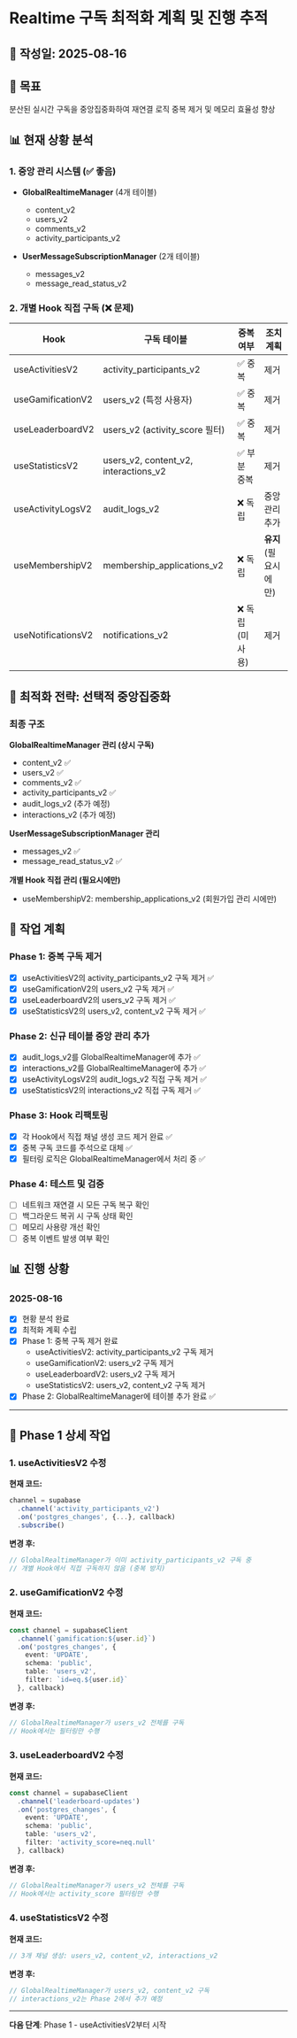 # Realtime 구독 최적화 계획 및 진행 추적

## 📅 작성일: 2025-08-16

## 🎯 목표
분산된 실시간 구독을 중앙집중화하여 재연결 로직 중복 제거 및 메모리 효율성 향상

## 📊 현재 상황 분석

### 1. 중앙 관리 시스템 (✅ 좋음)
- **GlobalRealtimeManager** (4개 테이블)
  - content_v2
  - users_v2
  - comments_v2
  - activity_participants_v2
  
- **UserMessageSubscriptionManager** (2개 테이블)
  - messages_v2
  - message_read_status_v2

### 2. 개별 Hook 직접 구독 (❌ 문제)
| Hook | 구독 테이블 | 중복 여부 | 조치 계획 |
|------|------------|-----------|-----------|
| useActivitiesV2 | activity_participants_v2 | ✅ 중복 | 제거 |
| useGamificationV2 | users_v2 (특정 사용자) | ✅ 중복 | 제거 |
| useLeaderboardV2 | users_v2 (activity_score 필터) | ✅ 중복 | 제거 |
| useStatisticsV2 | users_v2, content_v2, interactions_v2 | ✅ 부분 중복 | 제거 |
| useActivityLogsV2 | audit_logs_v2 | ❌ 독립 | 중앙 관리 추가 |
| useMembershipV2 | membership_applications_v2 | ❌ 독립 | **유지** (필요시에만) |
| useNotificationsV2 | notifications_v2 | ❌ 독립 (미사용) | 제거 |

## 🚀 최적화 전략: 선택적 중앙집중화

### 최종 구조
**GlobalRealtimeManager 관리 (상시 구독)**
- content_v2 ✅
- users_v2 ✅
- comments_v2 ✅
- activity_participants_v2 ✅
- audit_logs_v2 (추가 예정)
- interactions_v2 (추가 예정)

**UserMessageSubscriptionManager 관리**
- messages_v2 ✅
- message_read_status_v2 ✅

**개별 Hook 직접 관리 (필요시에만)**
- useMembershipV2: membership_applications_v2 (회원가입 관리 시에만)

## 📝 작업 계획

### Phase 1: 중복 구독 제거
- [x] useActivitiesV2의 activity_participants_v2 구독 제거 ✅
- [x] useGamificationV2의 users_v2 구독 제거 ✅
- [x] useLeaderboardV2의 users_v2 구독 제거 ✅
- [x] useStatisticsV2의 users_v2, content_v2 구독 제거 ✅

### Phase 2: 신규 테이블 중앙 관리 추가
- [x] audit_logs_v2를 GlobalRealtimeManager에 추가 ✅
- [x] interactions_v2를 GlobalRealtimeManager에 추가 ✅
- [x] useActivityLogsV2의 audit_logs_v2 직접 구독 제거 ✅
- [x] useStatisticsV2의 interactions_v2 직접 구독 제거 ✅

### Phase 3: Hook 리팩토링
- [x] 각 Hook에서 직접 채널 생성 코드 제거 완료 ✅
- [x] 중복 구독 코드를 주석으로 대체 ✅
- [x] 필터링 로직은 GlobalRealtimeManager에서 처리 중 ✅

### Phase 4: 테스트 및 검증
- [ ] 네트워크 재연결 시 모든 구독 복구 확인
- [ ] 백그라운드 복귀 시 구독 상태 확인
- [ ] 메모리 사용량 개선 확인
- [ ] 중복 이벤트 발생 여부 확인

## 📊 진행 상황

### 2025-08-16
- [x] 현황 분석 완료
- [x] 최적화 계획 수립
- [x] Phase 1: 중복 구독 제거 완료
  - useActivitiesV2: activity_participants_v2 구독 제거
  - useGamificationV2: users_v2 구독 제거
  - useLeaderboardV2: users_v2 구독 제거
  - useStatisticsV2: users_v2, content_v2 구독 제거
- [x] Phase 2: GlobalRealtimeManager에 테이블 추가 완료 ✅

---

## 🔧 Phase 1 상세 작업

### 1. useActivitiesV2 수정
**현재 코드:**
```typescript
channel = supabase
  .channel('activity_participants_v2')
  .on('postgres_changes', {...}, callback)
  .subscribe()
```

**변경 후:**
```typescript
// GlobalRealtimeManager가 이미 activity_participants_v2 구독 중
// 개별 Hook에서 직접 구독하지 않음 (중복 방지)
```

### 2. useGamificationV2 수정
**현재 코드:**
```typescript
const channel = supabaseClient
  .channel(`gamification:${user.id}`)
  .on('postgres_changes', {
    event: 'UPDATE',
    schema: 'public',
    table: 'users_v2',
    filter: `id=eq.${user.id}`
  }, callback)
```

**변경 후:**
```typescript
// GlobalRealtimeManager가 users_v2 전체를 구독
// Hook에서는 필터링만 수행
```

### 3. useLeaderboardV2 수정
**현재 코드:**
```typescript
const channel = supabaseClient
  .channel('leaderboard-updates')
  .on('postgres_changes', {
    event: 'UPDATE',
    schema: 'public',
    table: 'users_v2',
    filter: 'activity_score=neq.null'
  }, callback)
```

**변경 후:**
```typescript
// GlobalRealtimeManager가 users_v2 전체를 구독
// Hook에서는 activity_score 필터링만 수행
```

### 4. useStatisticsV2 수정
**현재 코드:**
```typescript
// 3개 채널 생성: users_v2, content_v2, interactions_v2
```

**변경 후:**
```typescript
// GlobalRealtimeManager가 users_v2, content_v2 구독
// interactions_v2는 Phase 2에서 추가 예정
```

---

**다음 단계**: Phase 1 - useActivitiesV2부터 시작